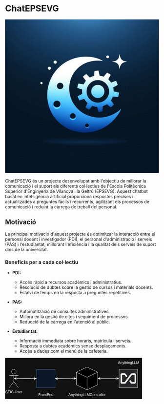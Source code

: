 # ChatEPSEVG

![Logo del projecte](logo.png)

ChatEPSEVG és un projecte desenvolupat amb l'objectiu de millorar la comunicació i el suport als diferents col·lectius de l'Escola Politècnica Superior d'Enginyeria de Vilanova i la Geltrú (EPSEVG). Aquest chatbot basat en intel·ligència artificial proporciona respostes precises i actualitzades a preguntes fàcils i recurrents, agilitzant els processos de comunicació i reduint la càrrega de treball del personal.

## Motivació
La principal motivació d'aquest projecte és optimitzar la interacció entre el personal docent i investigador (PDI), el personal d'administració i serveis (PAS) i l'estudiantat, millorant l'eficiència i la qualitat dels serveis de suport dins de la universitat.

### Beneficis per a cada col·lectiu

- **PDI:**
  - Accés ràpid a recursos acadèmics i administratius.
  - Resolució de dubtes sobre la gestió de cursos i materials docents.
  - Estalvi de temps en la resposta a preguntes repetitives.

- **PAS:**
  - Automatització de consultes administratives.
  - Millora en la gestió de cites i seguiment de processos.
  - Reducció de la càrrega en l'atenció al públic.

- **Estudiantat:**
  - Informació immediata sobre horaris, matrícula i serveis.
  - Resposta a dubtes acadèmics sense desplaçaments.
  - Accés a dades com el menú de la cafeteria.


![Diagrama de components](images/components_rd.png)